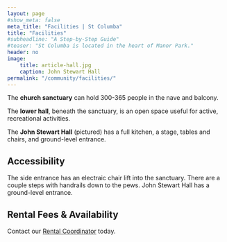 ```yaml
---
layout: page
#show_meta: false
meta_title: "Facilities | St Columba"
title: "Facilities"
#subheadline: "A Step-by-Step Guide"
#teaser: "St Columba is located in the heart of Manor Park."
header: no
image:
    title: article-hall.jpg
    caption: John Stewart Hall
permalink: "/community/facilities/"
---
```

The **church sanctuary** can hold 300-365 people in the nave and balcony.

The **lower hall**, beneath the sanctuary, is an open space useful for active, recreational activities.

The **John Stewart Hall** (pictured) has a full kitchen, a stage, tables and chairs, and ground-level entrance.

## Accessibility

The side entrance has an electraic chair lift into the sanctuary.  There are a couple steps with handrails down to the pews.  John Stewart Hall has a ground-level entrance.

## Rental Fees & Availability

Contact our [Rental Coordinator](mailto:rental@stcolumbaottawa.ca) today.

